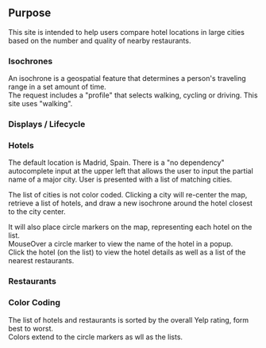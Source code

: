 ## Purpose

This site is intended to help users compare hotel locations in large cities based on the number and quality of nearby restaurants.<br>

### Isochrones

An isochrone is a geospatial feature that determines a person's traveling range in a set amount of time.<br>
The request includes a "profile" that selects walking, cycling or driving.
This site uses "walking".<br>

### Displays / Lifecycle

### Hotels
The default location is Madrid, Spain.
There is a "no dependency" autocomplete input at the upper left that allows the user to input the partial name of a major city.
User is presented with a list of matching cities.  

The list of cities is not color coded.
Clicking a city will re-center the map, retrieve a list of hotels, and draw a new isochrone around the hotel closest to the city center.<br>

It will also place circle markers on the map, representing each hotel on the list.<br>
MouseOver a circle marker to view the name of the hotel in a popup.<br>
Click the hotel (on the list) to view the hotel details as well as a list of the nearest restaurants. 

### Restaurants

### Color Coding

The list of hotels and restaurants is sorted by the overall Yelp rating, form best to worst.<br>
Colors extend to the circle markers as wll as the lists.
